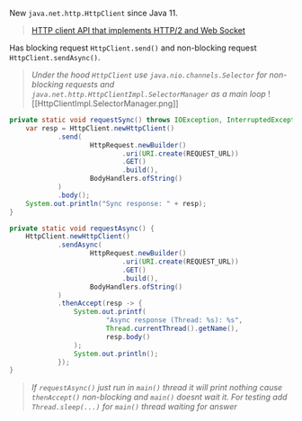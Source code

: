 New `java.net.http.HttpClient` since Java 11.

> [HTTP client API that implements HTTP/2 and Web Socket](https://www.baeldung.com/java-9-http-client)

Has blocking request `HttpClient.send()` and non-blocking request `HttpClient.sendAsync()`.

> *Under the hood `HttpClient` use `java.nio.channels.Selector` for non-blocking requests and `java.net.http.HttpClientImpl.SelectorManager` as a main loop*
> ![[HttpClientImpl.SelectorManager.png]]

``` java title:send-sync
private static void requestSync() throws IOException, InterruptedException {  
    var resp = HttpClient.newHttpClient()  
            .send(  
                    HttpRequest.newBuilder()  
                            .uri(URI.create(REQUEST_URL))  
                            .GET()  
                            .build(),  
                    BodyHandlers.ofString()  
            )  
            .body();  
    System.out.println("Sync response: " + resp);  
}
```

``` java title:send-async
private static void requestAsync() {  
    HttpClient.newHttpClient()  
            .sendAsync(  
                    HttpRequest.newBuilder()  
                            .uri(URI.create(REQUEST_URL))  
                            .GET()  
                            .build(),  
                    BodyHandlers.ofString()  
            )  
            .thenAccept(resp -> {  
                System.out.printf(  
                        "Async response (Thread: %s): %s",  
                        Thread.currentThread().getName(),  
                        resp.body()  
                );  
                System.out.println();  
            });  
}
```
>*If `requestAsync()` just run in `main()` thread it will print nothing cause `thenAccept()` non-blocking and `main()` doesnt wait it.*
>*For testing add `Thread.sleep(...)` for `main()` thread waiting for answer*